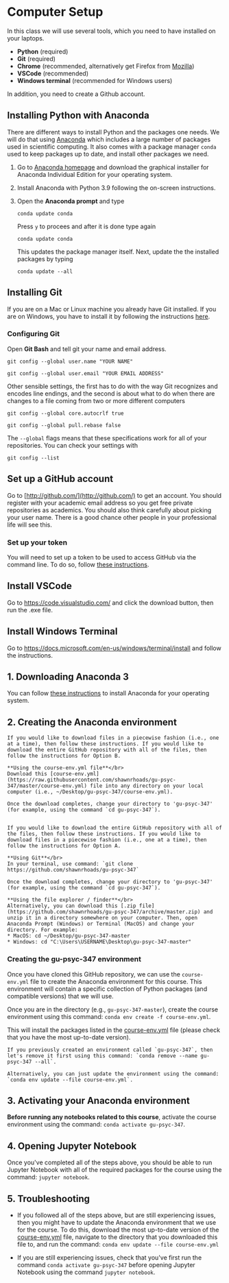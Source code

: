 # Computer Setup

In this class we will use several tools, which you need to have installed on your laptops.

 * __Python__ (required)
 * __Git__ (required)
 * __Chrome__ (recommended, alternatively get Firefox from [Mozilla](https://www.mozilla.org/en-US/))
 * __VSCode__ (recommended)
 * __Windows terminal__ (recommended for Windows users)
 
In addition, you need to create a Github account.

<!-- #region -->
## Installing Python with Anaconda

There are different ways to install Python and the packages one needs. We will do that using [Anaconda](https://www.anaconda.com) which includes a large number of packages used in scientific computing.
It also comes with a package manager `conda` used to keep packages up to date, and install other packages we need.


1. Go to [Anaconda homepage](https://www.anaconda.com/distribution/) and download the graphical installer for Anaconda Individual Edition for your operating system.
2. Install Anaconda with Python 3.9 following the on-screen instructions.

3. Open the **Anaconda prompt** and type

    `conda update conda`

    Press `y` to procees and after it is done type again

    `conda update conda`
    
    This updates the package manager itself. Next, update the the installed packages by typing

    `conda update --all`
    
    
<!-- #endregion -->

## Installing Git

If you are on a Mac or Linux machine you already have Git installed. If you are on Windows, you have to install it by following the instructions [here](https://gitforwindows.org).

### Configuring Git

Open **Git Bash** and tell git your name and email address. 

`git config --global user.name "YOUR NAME"`

`git config --global user.email "YOUR EMAIL ADDRESS"`
    
Other sensible settings, the first has to do with the way Git recognizes and encodes line endings, and the second is about what to do when there are changes to a file coming from two or more different computers

`git config --global core.autocrlf true`

`git config --global pull.rebase false`
    
The `--global` flags means that these specifications work for all of your repositories. You can check your settings with

`git config --list`


## Set up a GitHub account

Go to [http://github.com/](http://github.com/) to get an account. You should register with your academic email address so you get free private repositories as academics. You should also think carefully about picking your user name. There is a good chance other people in your professional life will see this.

### Set up your token

You will need to set up a token to be used to access GitHub via the command line. To do so, follow [these instructions](https://docs.github.com/en/github/authenticating-to-github/keeping-your-account-and-data-secure/creating-a-personal-access-token).


## Install VSCode
Go to https://code.visualstudio.com/ and click the download button, then run the .exe file.


## Install Windows Terminal

Go to https://docs.microsoft.com/en-us/windows/terminal/install and follow the instructions.


## 1. Downloading Anaconda 3

You can follow [these instructions](https://docs.anaconda.com/anaconda/install/) to install Anaconda for your operating system.

## 2. Creating the Anaconda environment

```{tab} **Downloading YAML file (Option A)**
If you would like to download files in a piecewise fashion (i.e., one at a time), then follow these instructions. If you would like to download the entire GitHub repository with all of the files, then follow the instructions for Option B.

**Using the course-env.yml file**</br>
Download this [course-env.yml](https://raw.githubusercontent.com/shawnrhoads/gu-psyc-347/master/course-env.yml) file into any directory on your local computer (i.e., ~/Desktop/gu-psyc-347/course-env.yml).

Once the download completes, change your directory to 'gu-psyc-347' (for example, using the command `cd gu-psyc-347`).
```

```{tab} **Cloning GitHub repository (Option B)**

If you would like to download the entire GitHub repository with all of the files, then follow these instructions. If you would like to download files in a piecewise fashion (i.e., one at a time), then follow the instructions for Option A.

**Using Git**</br>
In your terminal, use command: `git clone https://github.com/shawnrhoads/gu-psyc-347`

Once the download completes, change your directory to 'gu-psyc-347' (for example, using the command `cd gu-psyc-347`).

**Using the file explorer / finder**</br>
Alternatively, you can download this [.zip file](https://github.com/shawnrhoads/gu-psyc-347/archive/master.zip) and unzip it in a directory somewhere on your computer. Then, open Anaconda Prompt (Windows) or Terminal (MacOS) and change your directory. For example: 
* MacOS: cd ~/Desktop/gu-psyc-347-master
* Windows: cd "C:\Users\USERNAME\Desktop\gu-psyc-347-master"

```

### Creating the gu-psyc-347 environment

Once you have cloned this GitHub repository, we can use the `course-env.yml` file to create the Anaconda environment for this course. This environment will contain a specific collection of Python packages (and compatible versions) that we will use.

Once you are in the directory (e.g., `gu-psyc-347-master`), create the course environment using this command: `conda env create -f course-env.yml`.

This will install the packages listed in the [course-env.yml](https://raw.githubusercontent.com/shawnrhoads/gu-psyc-347/master/course-env.yml) file (please check that you have the most up-to-date version).

```{note}
If you previously created an environment called `gu-psyc-347`, then let's remove it first using this command: `conda remove --name gu-psyc-347 --all`.

Alternatively, you can just update the environment using the command: `conda env update --file course-env.yml`.
```

## 3. Activating your Anaconda environment

**Before running any notebooks related to this course**, activate the course environment using the command: `conda activate gu-psyc-347`.

## 4. Opening Jupyter Notebook

Once you've completed all of the steps above, you should be able to run Jupyter Notebook with all of the required packages for the course using the command: `jupyter notebook`.

## 5. Troubleshooting

- If you followed all of the steps above, but are still experiencing issues, then you might have to update the Anaconda environment that we use for the course. To do this, download the most up-to-date version of the [course-env.yml](https://raw.githubusercontent.com/shawnrhoads/gu-psyc-347/master/course-env.yml) file, navigate to the directory that you downloaded this file to, and run the command: `conda env update --file course-env.yml`

- If you are still experiencing issues, check that you've first run the command  `conda activate gu-psyc-347` before opening Jupyter Notebook using the command `jupyter notebook`.
